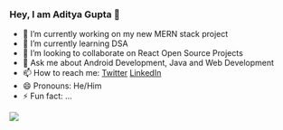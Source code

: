 ### Hey, I am Aditya Gupta 👋


- 🔭 I’m currently working on my new MERN stack project
- 🌱 I’m currently learning DSA 
- 👯 I’m looking to collaborate on React Open Source Projects
- 💬 Ask me about Android Development, Java and Web Development
- 📫 How to reach me: [Twitter](https://twitter.com/adiig7)  [LinkedIn](https://www.linkedin.com/in/aditya-gupta-056780197/)
- 😄 Pronouns: He/Him
- ⚡ Fun fact: ...

<img src="https://github-readme-stats.vercel.app/api?username=adiig7&&show_icons=true&title_color=FFA62F&icon_color=FFDAB9&text_color=E2F516&bg_color=151516">
